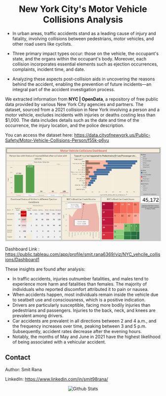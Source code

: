 <h1 align="center">New York City's Motor Vehicle Collisions Analysis</h1>


- In urban areas, traffic accidents stand as a leading cause of injury and fatality, involving collisions between pedestrians, motor vehicles, and other road users like cyclists. 

- Three primary impact types occur: those on the vehicle, the occupant's state, and the organs within the occupant's body. Moreover, each collision incorporates essential elements such as ejection occurrences, complaints, incident time, and date. 

- Analyzing these aspects post-collision aids in uncovering the reasons behind the accident, enabling the prevention of future incidents—an integral part of the accident investigation process.

We extracted information from **NYC | OpenData**, a repository of free public data provided by various New York City agencies and partners. The dataset, sourced from a 2021 collision in New York involving a person and a motor vehicle, excludes incidents with injuries or deaths costing less than $1,000. The data includes details such as the date and time of the occurrence, the injury location, and the police description. 

You can access the dataset here: https://data.cityofnewyork.us/Public-Safety/Motor-Vehicle-Collisions-Person/f55k-p6yu

<p align="center">
  <img src="assest/NYC_vehcile_collisions.png" />
</p>

Dashboard Link : https://public.tableau.com/app/profile/smit.rana6369/viz/NYC_vehcile_collisions/Dashboard1

These insights are found after analysis:
- In traffic accidents, injuries outnumber fatalities, and males tend to experience more harm and fatalities than females. The majority of individuals who reported discomfort attributed it to pain or nausea.
- When accidents happen, most individuals remain inside the vehicle due to seatbelt use and consciousness, which is a positive indication. 
- Drivers are particularly susceptible, facing more bodily injuries than pedestrians and passengers. Injuries to the back, neck, and knees are prevalent among drivers.
- Car accidents are prevalent in all directions between 2 and 4 a.m., and the frequency increases over time, peaking between 3 and 5 p.m. Subsequently, accident rates decrease after the evening hours. 
- Notably, the months of May and June in 2021 have the highest likelihood of being associated with a vehicular accident.

## Contact

Author: Smit Rana

LinkedIn: https://www.linkedin.com/in/smit98rana/

<p align="center">
        <img src="https://raw.githubusercontent.com/mayhemantt/mayhemantt/Update/svg/Bottom.svg" alt="Github Stats" />
</p>
